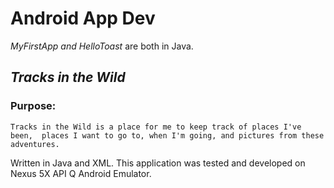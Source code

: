 # Android App Dev

_MyFirstApp and HelloToast_ are both in Java. 

## _Tracks in the Wild_
### Purpose:

`Tracks in the Wild is a place for me to keep track of places I've been, 
places I want to go to, when I'm going, and pictures from these adventures.`

Written in Java and XML. 
This application was tested and developed on Nexus 5X API Q Android Emulator.
